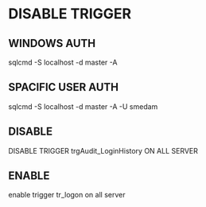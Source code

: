 # DISABLE TRIGGER

## WINDOWS AUTH
sqlcmd -S localhost -d master -A

## SPACIFIC USER AUTH
sqlcmd -S localhost -d master -A -U smedam

<passhere>

## DISABLE
DISABLE TRIGGER trgAudit_LoginHistory ON ALL SERVER

## ENABLE
enable trigger tr_logon on all server
  
  

